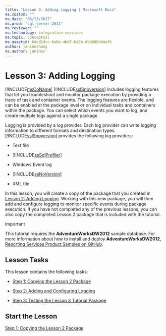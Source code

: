 ```yaml
---
title: "Lesson 3: Adding Logging | Microsoft Docs"
ms.custom: ""
ms.date: "06/13/2017"
ms.prod: "sql-server-2014"
ms.reviewer: ""
ms.technology: integration-services
ms.topic: conceptual
ms.assetid: 64cd24cc-ba8e-4bd7-b10b-6b80d8b04af6
author: janinezhang
ms.author: janinez
---
```

# Lesson 3: Adding Logging
  [!INCLUDE[msCoName](../includes/msconame-md.md)] [!INCLUDE[ssISnoversion](../includes/ssisnoversion-md.md)] includes logging features that let you troubleshoot and monitor package execution by providing a trace of task and container events. The logging features are flexible, and can be enabled at the package level or on individual tasks and containers within the package. You can select which events you want to log, and create multiple logs against a single package.  
  
 Logging is provided by a log provider. Each log provider can write logging information to different formats and destination types. [!INCLUDE[ssISnoversion](../includes/ssisnoversion-md.md)] provides the following log providers:  
  
-   Text file  
  
-   [!INCLUDE[ssSqlProfiler](../includes/sssqlprofiler-md.md)]  
  
-   Windows Event log  
  
-   [!INCLUDE[ssNoVersion](../includes/ssnoversion-md.md)]  
  
-   XML file  
  
 In this lesson, you will create a copy of the package that you created in [Lesson 2: Adding Looping](lesson-2-adding-looping-with-ssis.md). Working with this new package, you will then add and configure logging to monitor specific events during package execution. If you have not completed any of the previous lessons, you can also copy the completed Lesson 2 package that is included with the tutorial.  
  
> [!IMPORTANT]  
>  This tutorial requires the **AdventureWorksDW2012** sample database. For more information about how to install and deploy **AdventureWorksDW2012**, [Reporting Services Product Samples on GitHub](https://github.com/Microsoft/sql-server-samples/releases/tag/adventureworks).  
  
## Lesson Tasks  
 This lesson contains the following tasks:  
  
-   [Step 1: Copying the Lesson 2 Package](lesson-3-1-copying-the-lesson-2-package.md)  
  
-   [Step 2: Adding and Configuring Logging](lesson-3-2-adding-and-configuring-logging.md)  
  
-   [Step 3: Testing the Lesson 3 Tutorial Package](../integration-services/lesson-3-3-testing-the-lesson-3-tutorial-package.md)  
  
## Start the Lesson  
 [Step 1: Copying the Lesson 2 Package](lesson-3-1-copying-the-lesson-2-package.md)  
  
  
